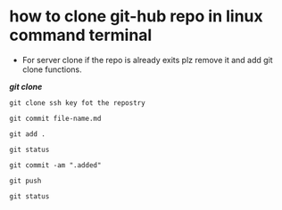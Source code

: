 # how to clone git-hub repo in linux command terminal

* For server clone if the repo is already exits plz remove it and add git clone functions.

_**git clone**_

```git
git clone ssh key fot the repostry
```

```
git commit file-name.md
```

```git
git add .
```

```git
git status
```

```git
git commit -am ".added"
```

```git
git push
```

```git
git status
```
